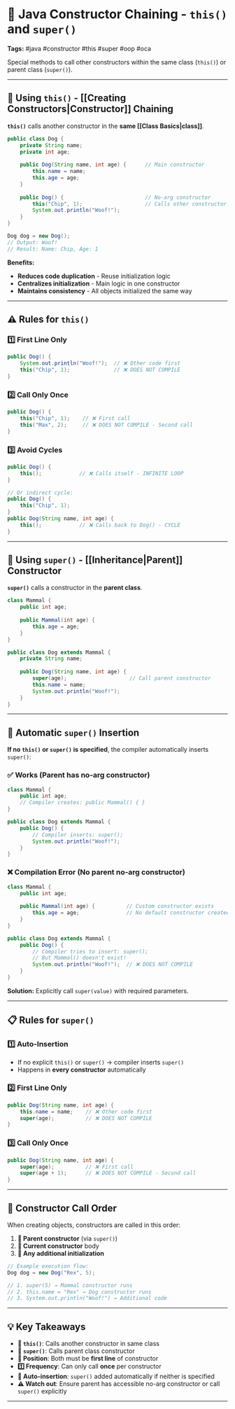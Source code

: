 # 🔗 Java Constructor Chaining - `this()` and `super()`

**Tags:** #java #constructor #this #super #oop #oca

Special methods to call other constructors within the same class (`this()`) or parent class (`super()`).

---

## 🔄 Using `this()` - [[Creating Constructors|Constructor]] Chaining

**`this()`** calls another constructor in the **same [[Class Basics|class]]**.

```java
public class Dog {
    private String name;
    private int age;
    
    public Dog(String name, int age) {      // Main constructor
        this.name = name;
        this.age = age;
    }
    
    public Dog() {                          // No-arg constructor
        this("Chip", 1);                    // Calls other constructor
        System.out.println("Woof!");
    }
}

Dog dog = new Dog();
// Output: Woof!
// Result: Name: Chip, Age: 1
```

**Benefits:**

- **Reduces code duplication** - Reuse initialization logic
- **Centralizes initialization** - Main logic in one constructor
- **Maintains consistency** - All objects initialized the same way

---

## ⚠️ Rules for `this()`

### 1️⃣ **First Line Only**

```java
public Dog() {
    System.out.println("Woof!");  // ❌ Other code first
    this("Chip", 1);              // ❌ DOES NOT COMPILE
}
```

### 2️⃣ **Call Only Once**

```java
public Dog() {
    this("Chip", 1);    // ❌ First call
    this("Max", 2);     // ❌ DOES NOT COMPILE - Second call
}
```

### 3️⃣ **Avoid Cycles**

```java
public Dog() {
    this();            // ❌ Calls itself - INFINITE LOOP
}

// Or indirect cycle:
public Dog() {
    this("Chip", 1);
}
public Dog(String name, int age) {
    this();            // ❌ Calls back to Dog() - CYCLE
}
```

---

## 🔼 Using `super()` - [[Inheritance|Parent]] Constructor

**`super()`** calls a constructor in the **parent class**.

```java
class Mammal {
    public int age;
    
    public Mammal(int age) {
        this.age = age;
    }
}

public class Dog extends Mammal {
    private String name;
    
    public Dog(String name, int age) {
        super(age);                    // Call parent constructor
        this.name = name;
        System.out.println("Woof!");
    }
}
```

---

## 🤖 Automatic `super()` Insertion

**If no `this()` or `super()` is specified**, the compiler automatically inserts `super()`:

### ✅ Works (Parent has no-arg constructor)

```java
class Mammal {
    public int age;
    // Compiler creates: public Mammal() { }
}

public class Dog extends Mammal {
    public Dog() {
        // Compiler inserts: super();
        System.out.println("Woof!");
    }
}
```

### ❌ Compilation Error (No parent no-arg constructor)

```java
class Mammal {
    public int age;
    
    public Mammal(int age) {          // Custom constructor exists
        this.age = age;               // No default constructor created!
    }
}

public class Dog extends Mammal {
    public Dog() {
        // Compiler tries to insert: super();
        // But Mammal() doesn't exist!
        System.out.println("Woof!");  // ❌ DOES NOT COMPILE
    }
}
```

**Solution:** Explicitly call `super(value)` with required parameters.

---

## 📋 Rules for `super()`

### 1️⃣ **Auto-Insertion**

- If no explicit `this()` or `super()` → compiler inserts `super()`
- Happens in **every constructor** automatically

### 2️⃣ **First Line Only**

```java
public Dog(String name, int age) {
    this.name = name;    // ❌ Other code first
    super(age);          // ❌ DOES NOT COMPILE
}
```

### 3️⃣ **Call Only Once**

```java
public Dog(String name, int age) {
    super(age);          // ❌ First call
    super(age + 1);      // ❌ DOES NOT COMPILE - Second call
}
```

---

## 🎯 Constructor Call Order

When creating objects, constructors are called in this order:

1. **🔼 Parent constructor** (via `super()`)
2. **🔽 Current constructor** body
3. **📝 Any additional initialization**

```java
// Example execution flow:
Dog dog = new Dog("Rex", 5);

// 1. super(5) → Mammal constructor runs
// 2. this.name = "Rex" → Dog constructor runs  
// 3. System.out.println("Woof!") → Additional code
```

---

## 💡 Key Takeaways

- **🔄 `this()`**: Calls another constructor in same class
- **🔼 `super()`**: Calls parent class constructor
- **📍 Position**: Both must be **first line** of constructor
- **1️⃣ Frequency**: Can only call **once** per constructor
- **🤖 Auto-insertion**: `super()` added automatically if neither is specified
- **⚠️ Watch out**: Ensure parent has accessible no-arg constructor or call `super()` explicitly

---